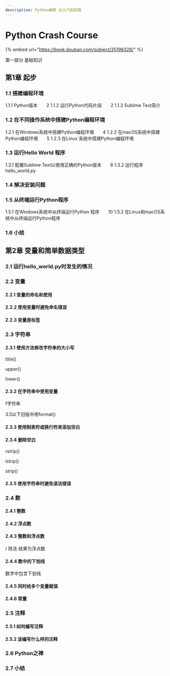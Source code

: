```yaml
---
description: Python编程 从入门到实践
---
```


# Python Crash Course

{% embed url="https://book.douban.com/subject/35196328/" %}

第一部分 基础知识&#x20;

## 第1章 起步

### 1.1 搭建编程环境

1.1.1 Python版本　　2 1.1.2 运行Python代码片段　　2 1.1.3 Sublime Text简介

### 1.2 在不同操作系统中搭建Python编程环境

1.2.1 在Windows系统中搭建Python编程环境　　4 1.2.2 在macOS系统中搭建Python编程环境　　5 1.2.3 在Linux 系统中搭建Python编程环境

### 1.3 运行Hello World 程序

1.3.1 配置Sublime Text以使用正确的Python版本　　8 1.3.2 运行程序hello\_world.py

### 1.4 解决安装问题　

### 1.5 从终端运行Python程序

1.5.1 在Windows系统中从终端运行Python 程序　　10 1.5.2 在Linux和macOS系统中从终端运行Python程序

### 1.6 小结



## 第2章 变量和简单数据类型

### 2.1 运行hello\_world.py时发生的情况&#x20;

### 2.2 变量&#x20;

#### 2.2.1 变量的命名和使用

#### 2.2.2 使用变量时避免命名错误

#### 2.2.3 变量是标签

### 2.3 字符串

#### 2.3.1 使用方法修改字符串的大小写

title()

upper()

lower()

#### 2.3.2 在字符串中使用变量

f字符串&#x20;

3.5以下旧版中用format()

#### 2.3.3 使用制表符或换行符来添加空白

#### 2.3.4 删除空白

rstrip()

lstrip()

strip()

#### 2.3.5 使用字符串时避免语法错误

### 2.4 数

#### 2.4.1 整数

#### 2.4.2 浮点数

#### 2.4.3 整数和浮点数

/ 除法 结果为浮点数

#### 2.4.4 数中的下划线

数字中包含下划线

#### 2.4.5 同时给多个变量赋值

#### 2.4.6 常量

### 2.5 注释

#### 2.5.1 如何编写注释

#### 2.5.2 该编写什么样的注释

### 2.6 Python之禅

### 2.7 小结



